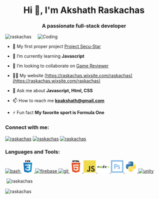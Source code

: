 <h1 align="center">Hi 👋, I'm Akshath Raskachas</h1>
<h3 align="center">A passionate full-stack developer</h3>
<img align="right" alt="Coding" width="400" src="https://www.sarvika.com/wp-content/uploads/2021/03/Backend-Developer-Python-GIF-Dribble.gif">

<p align="left"> <img src="https://komarev.com/ghpvc/?username=raskachas&label=Profile%20views&color=0e75b6&style=flat" alt="raskachas" /> </p>

- 🔭 My first proper project [Project Secu-Star](https://github.com/Raskachas/Secu-Star)

- 🌱 I’m currently learning **Javascript**

- 👯 I’m looking to collaborate on [Game Reviewer](https://github.com/Raskachas/game-reviewer)

- 👨‍💻 My website [https://raskachas.wixsite.com/raskachas](https://raskachas.wixsite.com/raskachas)

- 💬 Ask me about **Javascript, Html, CSS**

- 📫 How to reach me **kpakshath@gmail.com**

- ⚡ Fun fact **My favorite sport is Formula One**

<h3 align="left">Connect with me:</h3>
<p align="left">
<a href="https://codepen.io/raskachas" target="blank"><img align="center" src="https://raw.githubusercontent.com/rahuldkjain/github-profile-readme-generator/master/src/images/icons/Social/codepen.svg" alt="raskachas" height="30" width="40" /></a>
<a href="https://stackoverflow.com/users/raskachas" target="blank"><img align="center" src="https://raw.githubusercontent.com/rahuldkjain/github-profile-readme-generator/master/src/images/icons/Social/stack-overflow.svg" alt="raskachas" height="30" width="40" /></a>
<a href="https://www.youtube.com/c/raskachas" target="blank"><img align="center" src="https://raw.githubusercontent.com/rahuldkjain/github-profile-readme-generator/master/src/images/icons/Social/youtube.svg" alt="raskachas" height="30" width="40" /></a>
</p>

<h3 align="left">Languages and Tools:</h3>
<p align="left"> <a href="https://www.gnu.org/software/bash/" target="_blank" rel="noreferrer"> <img src="https://www.vectorlogo.zone/logos/gnu_bash/gnu_bash-icon.svg" alt="bash" width="40" height="40"/> </a> <a href="https://www.w3schools.com/css/" target="_blank" rel="noreferrer"> <img src="https://raw.githubusercontent.com/devicons/devicon/master/icons/css3/css3-original-wordmark.svg" alt="css3" width="40" height="40"/> </a> <a href="https://firebase.google.com/" target="_blank" rel="noreferrer"> <img src="https://www.vectorlogo.zone/logos/firebase/firebase-icon.svg" alt="firebase" width="40" height="40"/> </a> <a href="https://git-scm.com/" target="_blank" rel="noreferrer"> <img src="https://www.vectorlogo.zone/logos/git-scm/git-scm-icon.svg" alt="git" width="40" height="40"/> </a> <a href="https://www.w3.org/html/" target="_blank" rel="noreferrer"> <img src="https://raw.githubusercontent.com/devicons/devicon/master/icons/html5/html5-original-wordmark.svg" alt="html5" width="40" height="40"/> </a> <a href="https://developer.mozilla.org/en-US/docs/Web/JavaScript" target="_blank" rel="noreferrer"> <img src="https://raw.githubusercontent.com/devicons/devicon/master/icons/javascript/javascript-original.svg" alt="javascript" width="40" height="40"/> </a> <a href="https://nodejs.org" target="_blank" rel="noreferrer"> <img src="https://raw.githubusercontent.com/devicons/devicon/master/icons/nodejs/nodejs-original-wordmark.svg" alt="nodejs" width="40" height="40"/> </a> <a href="https://www.photoshop.com/en" target="_blank" rel="noreferrer"> <img src="https://raw.githubusercontent.com/devicons/devicon/master/icons/photoshop/photoshop-line.svg" alt="photoshop" width="40" height="40"/> </a> <a href="https://www.python.org" target="_blank" rel="noreferrer"> <img src="https://raw.githubusercontent.com/devicons/devicon/master/icons/python/python-original.svg" alt="python" width="40" height="40"/> </a> <a href="https://unity.com/" target="_blank" rel="noreferrer"> <img src="https://www.vectorlogo.zone/logos/unity3d/unity3d-icon.svg" alt="unity" width="40" height="40"/> </a> </p>



<p>&nbsp;<img align="center" src="https://github-readme-stats.vercel.app/api?username=raskachas&show_icons=true&locale=en" alt="raskachas" /></p>

<p><img align="center" src="https://github-readme-streak-stats.herokuapp.com/?user=raskachas&" alt="raskachas" /></p>

